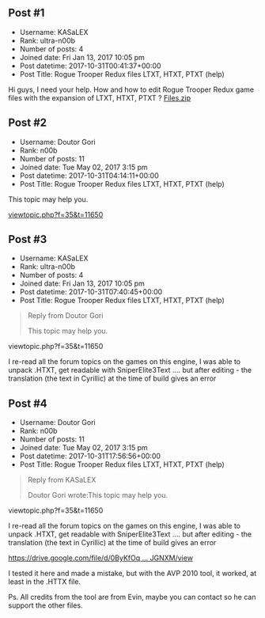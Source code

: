 ## Post #1
- Username: KASaLEX
- Rank: ultra-n00b
- Number of posts: 4
- Joined date: Fri Jan 13, 2017 10:05 pm
- Post datetime: 2017-10-31T00:41:37+00:00
- Post Title: Rogue Trooper Redux files LTXT, HTXT, PTXT (help)

Hi guys, I need your help. How and how to edit Rogue Trooper Redux game files with the expansion of LTXT, HTXT, PTXT ?
[Files.zip](https://xentaxbackup.github.io/file/13506_Files.zip)
## Post #2
- Username: Doutor Gori
- Rank: n00b
- Number of posts: 11
- Joined date: Tue May 02, 2017 3:15 pm
- Post datetime: 2017-10-31T04:14:11+00:00
- Post Title: Rogue Trooper Redux files LTXT, HTXT, PTXT (help)

This topic may help you.

[viewtopic.php?f=35&t=11650](http://forum.xentax.com/viewtopic.php?f=35&t=11650)
## Post #3
- Username: KASaLEX
- Rank: ultra-n00b
- Number of posts: 4
- Joined date: Fri Jan 13, 2017 10:05 pm
- Post datetime: 2017-10-31T07:40:45+00:00
- Post Title: Rogue Trooper Redux files LTXT, HTXT, PTXT (help)

> Reply from Doutor Gori
>
> This topic may help you.

viewtopic.php?f=35&t=11650

I re-read all the forum topics on the games on this engine, I was able to unpack .HTXT, get readable with SniperElite3Text .... but after editing - the translation (the text in Cyrillic) at the time of build gives an error
## Post #4
- Username: Doutor Gori
- Rank: n00b
- Number of posts: 11
- Joined date: Tue May 02, 2017 3:15 pm
- Post datetime: 2017-10-31T17:56:56+00:00
- Post Title: Rogue Trooper Redux files LTXT, HTXT, PTXT (help)

> Reply from KASaLEX
>
> Doutor Gori wrote:This topic may help you.

viewtopic.php?f=35&t=11650

I re-read all the forum topics on the games on this engine, I was able to unpack .HTXT, get readable with SniperElite3Text .... but after editing - the translation (the text in Cyrillic) at the time of build gives an error

[https://drive.google.com/file/d/0ByKfOq ... JGNXM/view](https://drive.google.com/file/d/0ByKfOqNsY2d3WVBRT2tXc3JGNXM/view)


I tested it here and made a mistake, but with the AVP 2010 tool, it worked, at least in the .HTTX file.

Ps. All credits from the tool are from Evin, maybe you can contact so he can support the other files.

